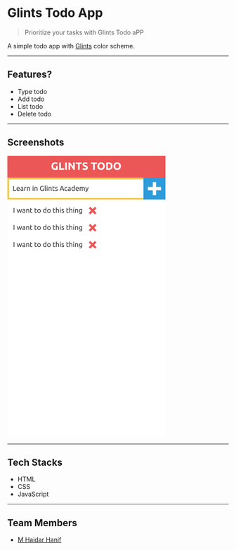 # Glints Todo App

> Prioritize your tasks with Glints Todo aPP

A simple todo app with [Glints](https://glints.id) color scheme.

* * *

## Features?

- Type todo
- Add todo
- List todo
- Delete todo

* * *

## Screenshots

![Screenshot](screenshot.png)

* * *

## Tech Stacks

- HTML
- CSS
- JavaScript

* * *

## Team Members

- [M Haidar Hanif](https://mhaidarhanif.com)
